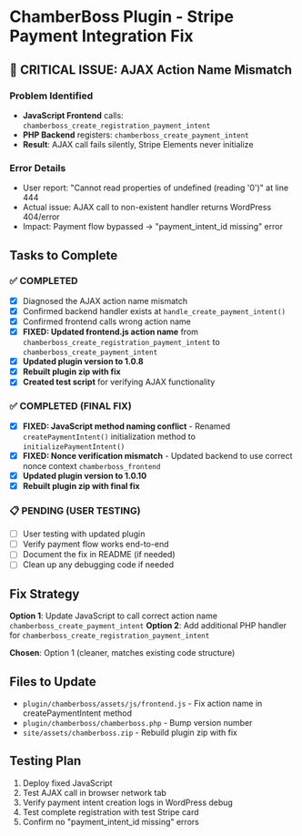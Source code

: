 # ChamberBoss Plugin - Stripe Payment Integration Fix

## 🚨 CRITICAL ISSUE: AJAX Action Name Mismatch

### Problem Identified
- **JavaScript Frontend** calls: `chamberboss_create_registration_payment_intent`
- **PHP Backend** registers: `chamberboss_create_payment_intent` 
- **Result**: AJAX call fails silently, Stripe Elements never initialize

### Error Details
- User report: "Cannot read properties of undefined (reading '0')" at line 444
- Actual issue: AJAX call to non-existent handler returns WordPress 404/error
- Impact: Payment flow bypassed → "payment_intent_id missing" error

## Tasks to Complete

### ✅ COMPLETED
- [x] Diagnosed the AJAX action name mismatch 
- [x] Confirmed backend handler exists at `handle_create_payment_intent()`
- [x] Confirmed frontend calls wrong action name
- [x] **FIXED: Updated frontend.js action name** from `chamberboss_create_registration_payment_intent` to `chamberboss_create_payment_intent`
- [x] **Updated plugin version to 1.0.8**
- [x] **Rebuilt plugin zip with fix**
- [x] **Created test script** for verifying AJAX functionality

### ✅ COMPLETED (FINAL FIX)
- [x] **FIXED: JavaScript method naming conflict** - Renamed `createPaymentIntent()` initialization method to `initializePaymentIntent()`
- [x] **FIXED: Nonce verification mismatch** - Updated backend to use correct nonce context `chamberboss_frontend`
- [x] **Updated plugin version to 1.0.10**
- [x] **Rebuilt plugin zip with final fix**

### 📋 PENDING (USER TESTING)
- [ ] User testing with updated plugin
- [ ] Verify payment flow works end-to-end
- [ ] Document the fix in README (if needed)
- [ ] Clean up any debugging code if needed

## Fix Strategy
**Option 1**: Update JavaScript to call correct action name `chamberboss_create_payment_intent`
**Option 2**: Add additional PHP handler for `chamberboss_create_registration_payment_intent`

**Chosen**: Option 1 (cleaner, matches existing code structure)

## Files to Update
- `plugin/chamberboss/assets/js/frontend.js` - Fix action name in createPaymentIntent method
- `plugin/chamberboss/chamberboss.php` - Bump version number
- `site/assets/chamberboss.zip` - Rebuild plugin zip with fix

## Testing Plan
1. Deploy fixed JavaScript
2. Test AJAX call in browser network tab
3. Verify payment intent creation logs in WordPress debug
4. Test complete registration with test Stripe card
5. Confirm no "payment_intent_id missing" errors 